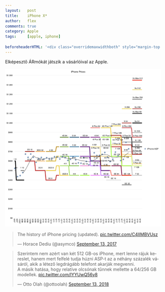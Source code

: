 ```yaml
---
layout:   post
title:    iPhone X*
author:   flex
comments: true
category: Apple
tags:     [apple, iphone]

beforeheaderHTML: '<div class="overridemaxwidthboth" style="margin-top: -14px;"><img class="shadow fade" id="fadeimg" onload="document.getElementById(''fadeimg'').style.opacity=''1''"" style="width: 100%" src="https://www.apple.com/v/home/dv/images/fall-launch-products/iphone_xs_large_2x.jpg"></div>'
---
```


Elképesztő ÁRmókát játszik a vásárlóival az Apple.

<img class="shadow" src="images/ios/The_history_of_iPhone_pricing_MAX.png">

<div class="leftbox" style="margin-left: 0%;">
<blockquote class="twitter-tweet" data-lang="en"><p lang="en" dir="ltr">The history of iPhone pricing (updated). <a href="https://t.co/C4IIMBVUsz">pic.twitter.com/C4IIMBVUsz</a></p>&mdash; Horace Dediu (@asymco) <a href="https://twitter.com/asymco/status/907983294309965829?ref_src=twsrc%5Etfw">September 13, 2017</a></blockquote></div>

<div class="leftbox" style="margin-left: 0%;">
<blockquote class="twitter-tweet"><p lang="hu" dir="ltr">Szerintem nem azért van két 512 GB-os iPhone, mert lenne rájuk kereslet, hanem mert felfelé tudja húzni ASP-t az a néhány százalék vásáról, akik a létező legdrágább telefont akarják megvenni.<br>A másik hatása, hogy relatíve olcsónak tűnnek mellette a 64/256 GB modellek. <a href="https://t.co/lYYUwQ56y8">pic.twitter.com/lYYUwQ56y8</a></p>&mdash; Otto Olah (@ottoolah) <a href="https://twitter.com/ottoolah/status/1040368929594519552?ref_src=twsrc%5Etfw">September 13, 2018</a></blockquote></div>

<script async src="https://platform.twitter.com/widgets.js" charset="utf-8"></script>